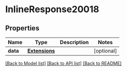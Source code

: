 # InlineResponse20018

## Properties
Name | Type | Description | Notes
------------ | ------------- | ------------- | -------------
**data** | [**Extensions**](Extensions.md) |  | [optional] 

[[Back to Model list]](../README.md#documentation-for-models) [[Back to API list]](../README.md#documentation-for-api-endpoints) [[Back to README]](../README.md)

